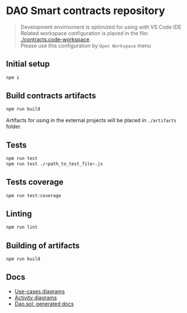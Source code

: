# DAO Smart contracts repository

> Development envirnoment is optimized for using with VS Code IDE   
> Related workspace configuration is placed in the file: [./contracts.code-workspace](./contracts.code-workspace).  
> Please use this configuration by `Open Workspace` menu 

## Initial setup  

```bash
npm i
```

## Build contracts artifacts

```bash
npm run build
```
Artifacts for using in the external projects will be placed in `./artifacts` folder.

## Tests

```bash
npm run test
npm run test ./<path_to_test_file>.js
```  

## Tests coverage  

```bash
npm run test:coverage
``` 

## Linting

```bash
npm run lint
```

## Building of artifacts

```bash
npm run build
```

## Docs
- [Use-cases diagrams](./docs/usecase/README.md)
- [Activity diagrams](./docs/activity/README.md)
- [Dao.sol: generated docs](./docs/Dao.md)